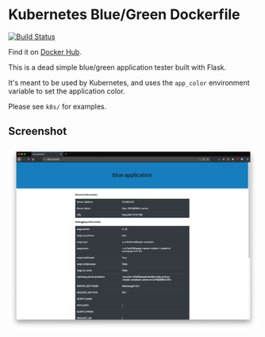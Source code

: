 # Kubernetes Blue/Green Dockerfile

[![Build Status](https://travis-ci.org/alexfeig/docker_bluegreen.svg?branch=master)](https://travis-ci.org/alexfeig/docker_bluegreen)

Find it on [Docker Hub](https://hub.docker.com/r/alexfeig/bluegreen).

This is a dead simple blue/green application tester built with Flask.

It's meant to be used by Kubernetes, and uses the `app_color` environment variable to set the application color.

Please see `k8s/` for examples.

## Screenshot

![Screenshot](docs/sample.png)